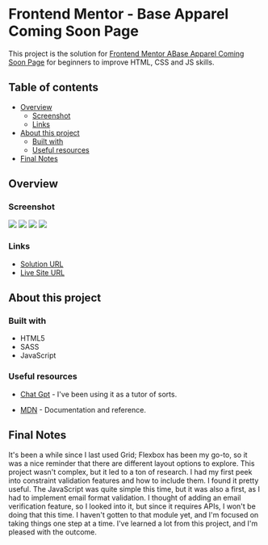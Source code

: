 # Frontend Mentor - Base Apparel Coming Soon Page

This project is the solution for [Frontend Mentor ABase Apparel Coming Soon Page](https://www.frontendmentor.io/challenges/base-apparel-coming-soon-page-5d46b47f8db8a7063f9331a0/hub) for beginners to improve HTML, CSS and JS skills.

## Table of contents

- [Overview](#overview)
  - [Screenshot](#screenshot)
  - [Links](#links)
- [About this project](#about-this-project)
  - [Built with](#built-with)
  - [Useful resources](#useful-resources)
- [Final Notes](#final-notes)

## Overview

### Screenshot

![](/images/Screenshot2023-05-09Desktop.png) ![](/images/Screenshot2023-05-09DesktopActive.png)
![](/images/Screenshot2023-05-09Mobile.png) ![](/images/Screenshot2023-05-09MobileActive.png)

### Links

- [Solution URL](https://github.com/red-jpo/base-apparel-coming-soon-solution)
- [Live Site URL](https://red-jpo.github.io/intro-component-with-signup-form-solution/)

## About this project

### Built with

- HTML5
- SASS
- JavaScript

### Useful resources

- [Chat Gpt](https://chat.openai.com/) - I've been using it as a tutor of sorts.

- [MDN](https://developer.mozilla.org/en-US/) - Documentation and reference.

## Final Notes

It's been a while since I last used Grid; Flexbox has been my go-to, so it was a nice reminder that there are different layout options to explore. This project wasn't complex, but it led to a ton of research. I had my first peek into constraint validation features and how to include them. I found it pretty useful. The JavaScript was quite simple this time, but it was also a first, as I had to implement email format validation. I thought of adding an email verification feature, so I looked into it, but since it requires APIs, I won't be doing that this time. I haven't gotten to that module yet, and I'm focused on taking things one step at a time. I've learned a lot from this project, and I'm pleased with the outcome.

